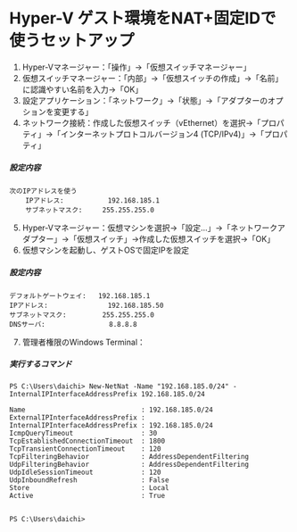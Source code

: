# Hyper-V ゲスト環境をNAT+固定IDで使うセットアップ

1. Hyper-Vマネージャー：「操作」→「仮想スイッチマネージャー」
2. 仮想スイッチマネージャー：「内部」→「仮想スイッチの作成」→「名前」に認識やすい名前を入力→「OK」
3. 設定アプリケーション：「ネットワーク」→「状態」→「アダプターのオプションを変更する」
4. ネットワーク接続：作成した仮想スイッチ（vEthernet）を選択→「プロパティ」→「インターネットプロトコルバージョン4 (TCP/IPv4)」→「プロパティ」

##### 設定内容

    次のIPアドレスを使う
        IPアドレス:           192.168.185.1
        サブネットマスク:     255.255.255.0

5. Hyper-Vマネージャー：仮想マシンを選択→「設定…」→「ネットワークアダプター」→「仮想スイッチ」→作成した仮想スイッチを選択→「OK」
6. 仮想マシンを起動し、ゲストOSで固定IPを設定

##### 設定内容

    デフォルトゲートウェイ:   192.168.185.1
    IPアドレス:               192.168.185.50
    サブネットマスク:         255.255.255.0
    DNSサーバ:                8.8.8.8

7. 管理者権限のWindows Terminal：

##### 実行するコマンド

    PS C:\Users\daichi> New-NetNat -Name "192.168.185.0/24" -InternalIPInterfaceAddressPrefix 192.168.185.0/24

    Name                             : 192.168.185.0/24
    ExternalIPInterfaceAddressPrefix :
    InternalIPInterfaceAddressPrefix : 192.168.185.0/24
    IcmpQueryTimeout                 : 30
    TcpEstablishedConnectionTimeout  : 1800
    TcpTransientConnectionTimeout    : 120
    TcpFilteringBehavior             : AddressDependentFiltering
    UdpFilteringBehavior             : AddressDependentFiltering
    UdpIdleSessionTimeout            : 120
    UdpInboundRefresh                : False
    Store                            : Local
    Active                           : True
     
    
    PS C:\Users\daichi>
